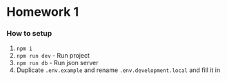 # Homework 1

### How to setup

1. `npm i`
2. `npm run dev` - Run project
3. `npm run db` - Run json server
4. Duplicate `.env.example` and rename `.env.development.local` and fill it in
